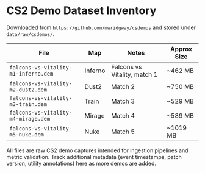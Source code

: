 # CS2 Demo Dataset Inventory

Downloaded from `https://github.com/mwridgway/csdemos` and stored under `data/raw/csdemos/`.

| File | Map | Notes | Approx Size |
| ---- | --- | ----- | ----------- |
| `falcons-vs-vitality-m1-inferno.dem` | Inferno | Falcons vs Vitality, match 1 | ~462 MB |
| `falcons-vs-vitality-m2-dust2.dem` | Dust2 | Match 2 | ~750 MB |
| `falcons-vs-vitality-m3-train.dem` | Train | Match 3 | ~529 MB |
| `falcons-vs-vitality-m4-mirage.dem` | Mirage | Match 4 | ~589 MB |
| `falcons-vs-vitality-m5-nuke.dem` | Nuke | Match 5 | ~1019 MB |

All files are raw CS2 demo captures intended for ingestion pipelines and metric validation. Track additional metadata (event timestamps, patch version, utility annotations) here as more demos are added.
